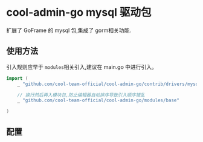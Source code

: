 # cool-admin-go mysql 驱动包

扩展了 GoFrame 的 mysql 包,集成了 gorm相关功能.

## 使用方法

引入规则应早于 `modules`相关引入,建议在 main.go 中进行引入。

```go
import (
    _ "github.com/cool-team-official/cool-admin-go/contrib/drivers/mysql"

    // 换行然后再入模块包,防止编辑器自动排序导致引入顺序错乱
    _ "github.com/cool-team-official/cool-admin-go/modules/base"

)
```
## 配置
